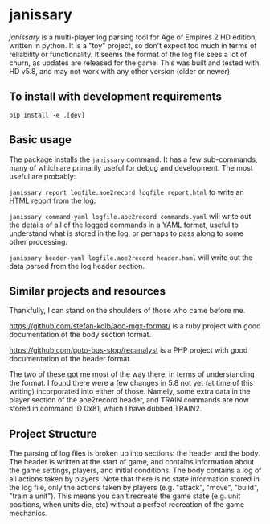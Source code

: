 # janissary

*janissary* is a multi-player log parsing tool for Age of Empires 2 HD edition,
written in python. It is a "toy" project, so don't expect too much in terms of
reliability or functionality. It seems the format of the log file sees a lot of
churn, as updates are released for the game. This was built and tested with HD
v5.8, and may not work with any other version (older or newer).

## To install with development requirements

`pip install -e .[dev]`

## Basic usage

The package installs the `janissary` command. It has a few sub-commands, many
of which are primarily useful for debug and development. The most useful are
probably:

`janissary report logfile.aoe2record logfile_report.html` to write an HTML
report from the log.

`janissary command-yaml logfile.aoe2record commands.yaml` will write out the
details of all of the logged commands in a YAML format, useful to understand
what is stored in the log, or perhaps to pass along to some other processing.

`janissary header-yaml logfile.aoe2record header.haml` will write out the data
parsed from the log header section.

## Similar projects and resources

Thankfully, I can stand on the shoulders of those who came before me.

https://github.com/stefan-kolb/aoc-mgx-format/ is a ruby project with good
documentation of the body section format.

https://github.com/goto-bus-stop/recanalyst is a PHP project with good
documentation of the header format.

The two of these got me most of the way there, in terms of understanding
the format. I found there were a few changes in 5.8 not yet (at time of this
writing) incorporated into either of those. Namely, some extra data in the
player section of the aoe2record header, and TRAIN commands are now stored in
command ID 0x81, which I have dubbed TRAIN2.

## Project Structure

The parsing of log files is broken up into sections: the header and the body.
The header is written at the start of game, and contains information about the
game settings, players, and initial conditions. The body contains a log of all
actions taken by players. Note that there is no state information stored in
the log file, only the actions taken by players (e.g. "attack", "move",
"build", "train a unit"). This means you can't recreate the game state (e.g.
unit positions, when units die, etc) without a perfect recreation of the game
mechanics.
